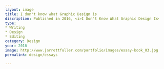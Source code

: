 ```yaml
---
layout: image
title: I don't know what Graphic Design is
discription: Published in 2016, <i>I Don't Know What Graphic Design Is</i>, is a collection of my essays on design, culture, and technology from the last five years. Ranging from criticism, book reviews, and theoretical texts, this book captures my thinking on design and uncovers the common themes that I've returned to again and again. Printed in black and white, using only Helvetica, the simple layout emphasizes the print-on-demand form while also putting the words first.
type:
* Writing
* Design
* Editing
category: Design
year: 2016
image: http://www.jarrettfuller.com/portfolio/images/essay-book_03.jpg
permalink: design/essays

---
```


